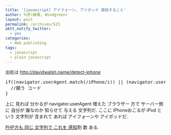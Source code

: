 ```yaml
---
title: '[javascript] アイフォーン, アイポッド 感知すること'
author: 녹풍(綠風, Windgreen)
layout: post
permalink: /archives/523
aktt_notify_twitter:
  - yes
categories:
  - Web publishing
tags:
  - javascript
  - plain javascript
---
```

出処は <a href="http://davidwalsh.name/detect-iphone" target="_blank">http://davidwalsh.name/detect-iphone</a>

<meta http-equiv="content-type" content="text/html; charset=utf-8" />


<pre class="brush:js">if((navigator.userAgent.match(/iPhone/i)) || (navigator.userAgent.match(/iPod/i))) { 
  //願う コード
}
</pre>

上に 見れば 分かるが navigator.userAgent 増えた ブラウザー 方で サーバー側に 自分が 誰なのか 知らせて 与える 文字列だ. ここに iPhoneおこるが iPod という 文字列が 含まれて あれば アイフォーンや アイポッドだ.

<a href="http://mytory.local/archives/769" target="_blank">PHP方も 同じ 文字列で これを 感知</a>割 数 ある.